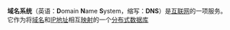 **域名系统**（英语：**D**omain **N**ame **S**ystem，缩写：**DNS**）是[互联网](https://zh.wikipedia.org/wiki/互联网)的一项服务。它作为将[域名](https://zh.wikipedia.org/wiki/域名)和[IP地址](https://zh.wikipedia.org/wiki/IP地址)相互[映射](https://zh.wikipedia.org/wiki/映射)的一个[分布式数据库](https://zh.wikipedia.org/wiki/分布式数据库)